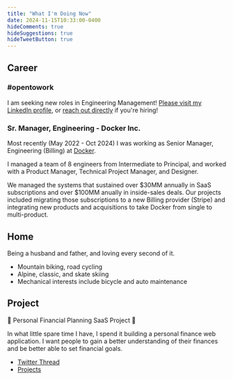 ```yaml
---
title: "What I'm Doing Now"
date: 2024-11-15T10:33:00-0400
hideComments: true
hideSuggestions: true
hideTweetButton: true
---
```


## Career
### #opentowork
I am seeking new roles in Engineering Management! [Please visit my
LinkedIn profile](https://www.linkedin.com/in/mattdeluco/), or
[reach out directly](mailto:matt@deluco.net) if you're hiring!

### Sr. Manager, Engineering - Docker Inc.
Most recently (May 2022 - Oct 2024) I was working as
Senior Manager, Engineering (Billing) at [Docker](https://www.docker.com).

I managed a team of 8 engineers from Intermediate to Principal, and worked
with a Product Manager, Technical Project Manager, and Designer.

We managed the systems that sustained over $30MM annually in SaaS subscriptions
and over $100MM anually in inside-sales deals. Our projects included migrating
those subscriptions to a new Billing provider (Stripe) and integrating new products
and acquisitions to take Docker from single to multi-product.

## Home
Being a husband and father, and loving every second of it.

- Mountain biking, road cycling
- Alpine, classic, and skate skiing
- Mechanical interests include bicycle and auto maintenance

## Project
🚧 Personal Financial Planning SaaS Project 🚧

In what little spare time I have, I spend it building a personal finance web application.
I want people to gain a better understanding of their finances and be better able to set
financial goals.

- [Twitter Thread](https://twitter.com/MattDeLuco/status/1381814633951072257)
- [Projects](/projects)
